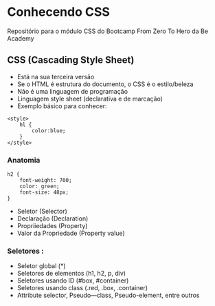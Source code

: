 # Conhecendo CSS

Repositório para o módulo CSS do Bootcamp From Zero To Hero da Be Academy

## CSS (Cascading Style Sheet)

-   Está na sua terceira versão
-   Se o HTML é estrutura do documento, o CSS é o estilo/beleza
-   Não é uma linguagem de programação
-   Linguagem style sheet (declarativa e de marcação)
-   Exemplo básico para conhecer:

```
<style>
    hl {
        color:blue;
    }
</style>
```

### Anatomia

```
h2 {
    font-weight: 700;
    color: green;
    font-size: 48px;
}
```

-   Seletor (Selector)
-   Declaração (Declaration)
-   Propriiedades (Property)
-   Valor da Propriedade (Property value)

### Seletores :

-   Seletor global (\*)
-   Seletores de elementos (h1, h2, p, div)
-   Seletores usando ID (#box, #container)
-   Seletores usando class (.red, .box, .container)
-   Attribute selector, Pseudo—class, Pseudo-element, entre outros
